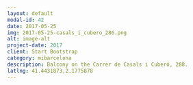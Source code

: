 ```yaml
---
layout: default
modal-id: 42
date: 2017-05-25
img: 2017-05-25-casals_i_cubero_286.png
alt: image-alt
project-date: 2017
client: Start Bootstrap
category: mibarcelona
description: Balcony on the Carrer de Casals i Cuberó, 288.
latlng: 41.4431873,2.1775878
---
```

